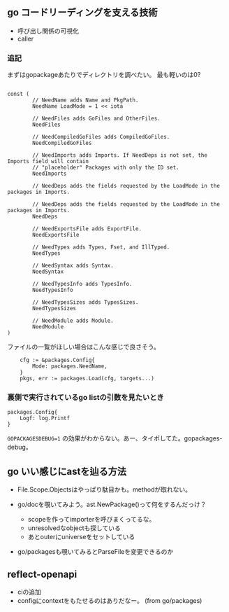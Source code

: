 ## go コードリーディングを支える技術

- 呼び出し関係の可視化
- caller

### 追記

まずはgopackageあたりでディレクトリを調べたい。
最も軽いのは0?

```

const (
        // NeedName adds Name and PkgPath.
        NeedName LoadMode = 1 << iota

        // NeedFiles adds GoFiles and OtherFiles.
        NeedFiles

        // NeedCompiledGoFiles adds CompiledGoFiles.
        NeedCompiledGoFiles

        // NeedImports adds Imports. If NeedDeps is not set, the Imports field will contain
        // "placeholder" Packages with only the ID set.
        NeedImports

        // NeedDeps adds the fields requested by the LoadMode in the packages in Imports.

        // NeedDeps adds the fields requested by the LoadMode in the packages in Imports.
        NeedDeps

        // NeedExportsFile adds ExportFile.
        NeedExportsFile

        // NeedTypes adds Types, Fset, and IllTyped.
        NeedTypes

        // NeedSyntax adds Syntax.
        NeedSyntax

        // NeedTypesInfo adds TypesInfo.
        NeedTypesInfo

        // NeedTypesSizes adds TypesSizes.
        NeedTypesSizes

        // NeedModule adds Module.
        NeedModule
)
```

ファイルの一覧がほしい場合はこんな感じで良さそう。

```
	cfg := &packages.Config{
		Mode: packages.NeedName,
	}
	pkgs, err := packages.Load(cfg, targets...)
```

### 裏側で実行されているgo listの引数を見たいとき

```
packages.Config{
	Logf: log.Printf
}
```

`GOPACKAGESDEBUG=1` の効果がわからない。あー、タイポしてた。gopackages-debug。

## go いい感じにastを辿る方法

- File.Scope.Objectsはやっぱり駄目かも。methodが取れない。
- go/docを覗いてみよう。ast.NewPackage()って何をするんだっけ？

  - scopeを作ってimporterを呼びまくってるな。
  - unresolvedなobjectも探している
  - あとouterにuniverseをセットしている

- go/packagesも覗いてみるとParseFileを変更できるのか

## reflect-openapi

- ciの追加
- configにcontextをもたせるのはありだなー。 (from go/packages)
